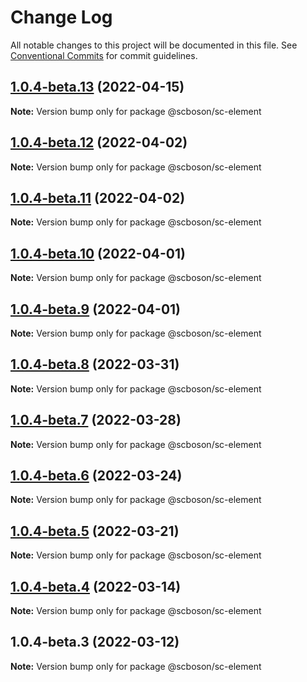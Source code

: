 # Change Log

All notable changes to this project will be documented in this file.
See [Conventional Commits](https://conventionalcommits.org) for commit guidelines.

## [1.0.4-beta.13](https://192.168.10.60/sc-dva-antd-pro/compare/@scboson/sc-element@1.0.4-beta.12...@scboson/sc-element@1.0.4-beta.13) (2022-04-15)

**Note:** Version bump only for package @scboson/sc-element





## [1.0.4-beta.12](https://192.168.10.60/sc-dva-antd-pro/compare/@scboson/sc-element@1.0.4-beta.11...@scboson/sc-element@1.0.4-beta.12) (2022-04-02)

**Note:** Version bump only for package @scboson/sc-element





## [1.0.4-beta.11](https://192.168.10.60/sc-dva-antd-pro/compare/@scboson/sc-element@1.0.4-beta.10...@scboson/sc-element@1.0.4-beta.11) (2022-04-02)

**Note:** Version bump only for package @scboson/sc-element





## [1.0.4-beta.10](https://192.168.10.60/sc-dva-antd-pro/compare/@scboson/sc-element@1.0.4-beta.9...@scboson/sc-element@1.0.4-beta.10) (2022-04-01)

**Note:** Version bump only for package @scboson/sc-element





## [1.0.4-beta.9](https://192.168.10.60/sc-dva-antd-pro/compare/@scboson/sc-element@1.0.4-beta.8...@scboson/sc-element@1.0.4-beta.9) (2022-04-01)

**Note:** Version bump only for package @scboson/sc-element





## [1.0.4-beta.8](https://192.168.10.60/sc-dva-antd-pro/compare/@scboson/sc-element@1.0.4-beta.7...@scboson/sc-element@1.0.4-beta.8) (2022-03-31)

**Note:** Version bump only for package @scboson/sc-element





## [1.0.4-beta.7](https://192.168.10.60/sc-dva-antd-pro/compare/@scboson/sc-element@1.0.4-beta.6...@scboson/sc-element@1.0.4-beta.7) (2022-03-28)

**Note:** Version bump only for package @scboson/sc-element





## [1.0.4-beta.6](https://192.168.10.60/sc-dva-antd-pro/compare/@scboson/sc-element@1.0.4-beta.5...@scboson/sc-element@1.0.4-beta.6) (2022-03-24)

**Note:** Version bump only for package @scboson/sc-element





## [1.0.4-beta.5](https://192.168.10.60/sc-dva-antd-pro/compare/@scboson/sc-element@1.0.4-beta.4...@scboson/sc-element@1.0.4-beta.5) (2022-03-21)

**Note:** Version bump only for package @scboson/sc-element





## [1.0.4-beta.4](https://192.168.10.60/sc-dva-antd-pro/compare/@scboson/sc-element@1.0.4-beta.3...@scboson/sc-element@1.0.4-beta.4) (2022-03-14)

**Note:** Version bump only for package @scboson/sc-element





## 1.0.4-beta.3 (2022-03-12)

**Note:** Version bump only for package @scboson/sc-element
